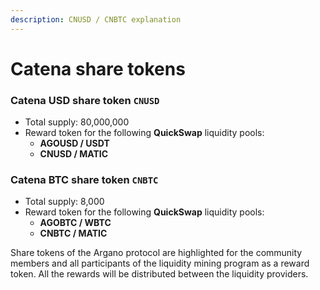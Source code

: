 ```yaml
---
description: CNUSD / CNBTC explanation
---
```


# Catena share tokens

### Catena USD share token `CNUSD`

* Total supply: 80,000,000
* Reward token for the following **QuickSwap** liquidity pools:
  * **AGOUSD / USDT**
  * **CNUSD / MATIC**

### Catena BTC share token `CNBTC`

* Total supply: 8,000
* Reward token for the following **QuickSwap** liquidity pools:
  * **AGOBTC / WBTC** 
  * **CNBTC / MATIC**

Share tokens of the Argano protocol are highlighted for the community members and all participants of the liquidity mining program as a reward token. All the rewards will be distributed between the liquidity providers.

